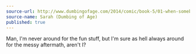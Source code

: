 ```yaml
---
source-url: http://www.dumbingofage.com/2014/comic/book-5/01-when-somebody-loved-me/aftermath/
source-name: Sarah (Dumbing of Age)
published: true
---
```

Man, I'm never around for the fun stuff, but I'm sure as hell always around for the messy aftermath, aren't I?
